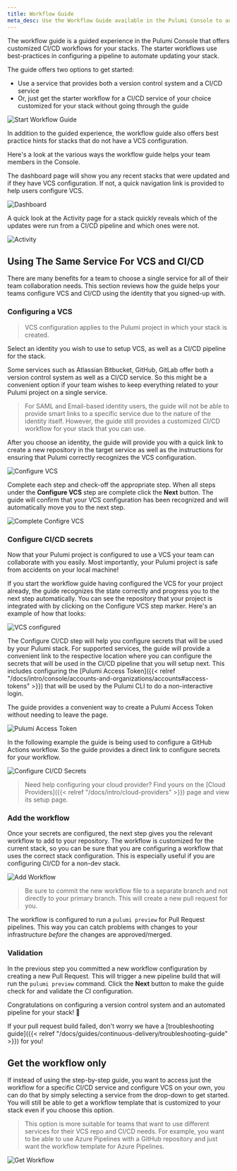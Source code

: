 ```yaml
---
title: Workflow Guide
meta_desc: Use the Workflow Guide available in the Pulumi Console to automate your stack.
---
```


The workflow guide is a guided experience in the Pulumi Console that offers customized CI/CD
workflows for your stacks. The starter workflows use best-practices in configuring a pipeline
to automate updating your stack.

<!--more-->

The guide offers two options to get started:

* Use a service that provides both a version control system and a CI/CD service
* Or, just get the starter workflow for a CI/CD service of your choice customized for your stack
without going through the guide

![Start Workflow Guide](/images/docs/reference/console/start-workflow-guide.png)

In addition to the guided experience, the workflow guide also offers best practice hints for stacks that do not
have a VCS configuration.

Here's a look at the various ways the workflow guide helps your team members in the Console.

The dashboard page will show you any recent stacks that were updated and if they have VCS configuration. If not, a quick navigation
link is provided to help users configure VCS.

![Dashboard](/images/docs/reference/console/dashboard-page.png)

A quick look at the Activity page for a stack quickly reveals which of the updates were run from a CI/CD pipeline and which ones were not.

![Activity](/images/docs/reference/console/update-activity.png)

## Using The Same Service For VCS and CI/CD

There are many benefits for a team to choose a single service for all of their team collaboration needs. This section reviews
how the guide helps your teams configure VCS and CI/CD using the identity that you signed-up with.

### Configuring a VCS

> VCS configuration applies to the Pulumi project in which your stack is created.

Select an identity you wish to use to setup VCS, as well as a CI/CD pipeline for the stack.

Some services such as Atlassian Bitbucket, GitHub, GitLab offer both a version control system as well as a CI/CD service.
So this might be a convenient option if your team wishes to keep everything related to your
Pulumi project on a single service.

> For SAML and Email-based identity users, the guide will not be able to provide smart
> links to a specific service due to the nature of the identity itself. However, the
> guide still provides a customized CI/CD workflow for your stack that you can use.

After you choose an identity, the guide will provide you with a quick link
to create a new repository in the target service as well as the instructions for
ensuring that Pulumi correctly recognizes the VCS configuration.

![Configure VCS](/images/docs/reference/console/configure-vcs.png)

Complete each step and check-off the appropriate step. When all steps under the
**Configure VCS** step are complete click the **Next** button. The guide will confirm
that your VCS configuration has been recognized and will automatically move you to the
next step.

![Complete Configre VCS](/images/docs/reference/console/configure-vcs-complete.png)

### Configure CI/CD secrets

Now that your Pulumi project is configured to use a VCS your team can collaborate with you easily.
Most importantly, your Pulumi project is safe from accidents on your local machine!

If you start the workflow guide having configured the VCS for your project already, the guide recognizes the state correctly
and progress you to the next step automatically. You can see the repository that your project is integrated with by clicking
on the Configure VCS step marker. Here's an example of how that looks:

![VCS configured](/images/docs/reference/console/vcs-configured.png)

The Configure CI/CD step will help you configure secrets that will be used by your Pulumi stack.
For supported services, the guide will provide a convenient link to the respective location
where you can configure the secrets that will be used in the CI/CD pipeline that you will
setup next. This includes configuring the [Pulumi Access Token]({{< relref "/docs/intro/console/accounts-and-organizations/accounts#access-tokens" >}})
that will be used by the Pulumi CLI to do a non-interactive login.

The guide provides a convenient way to create a Pulumi Access Token without needing to leave the page.

![Pulumi Access Token](/images/docs/reference/console/pulumi-access-token.png)

In the following example the guide is being used to configure a GitHub Actions workflow. So the guide provides a direct link to configure
secrets for your workflow.

![Configure CI/CD Secrets](/images/docs/reference/console/configure-ci-cd-secrets.png)

> Need help configuring your cloud provider? Find yours on the [Cloud Providers]({{< relref "/docs/intro/cloud-providers" >}}) page and view its setup page.

### Add the workflow

Once your secrets are configured, the next step gives you the relevant workflow to add to your repository.
The workflow is customized for the current stack, so you can be sure that you are configuring a workflow that uses
the correct stack configuration. This is especially useful if you are configuring CI/CD for a non-dev stack.

![Add Workflow](/images/docs/reference/console/add-workflow.png)

> Be sure to commit the new workflow file to a separate branch and not directly to your primary branch. This will create a new pull request for you.

The workflow is configured to run a `pulumi preview` for Pull Request
pipelines. This way you can catch problems with changes to your infrastructure _before_ the changes are approved/merged.

### Validation

In the previous step you committed a new workflow configuration by creating a new Pull Request. This will trigger a new pipeline build
that will run the `pulumi preview` command. Click the **Next** button to make the guide check for and validate the CI configuration.

Congratulations on configuring a version control system and an automated pipeline for your stack! 🎉

If your pull request build failed, don't worry we have a [troubleshooting guide]({{< relref "/docs/guides/continuous-delivery/troubleshooting-guide" >}}) for you!

## Get the workflow only

If instead of using the step-by-step guide, you want to access just the workflow for a specific CI/CD service and
configure VCS on your own, you can do that by simply selecting a service from the drop-down to get started. You will
still be able to get a workflow template that is customized to your stack even if you choose this option.

> This option is more suitable for teams that want to use different services for their VCS repo and CI/CD needs. For example, you want
> to be able to use Azure Pipelines with a GitHub repository and just want the workflow template for Azure Pipelines.

![Get Workflow](/images/docs/reference/console/get-workflow.png)
